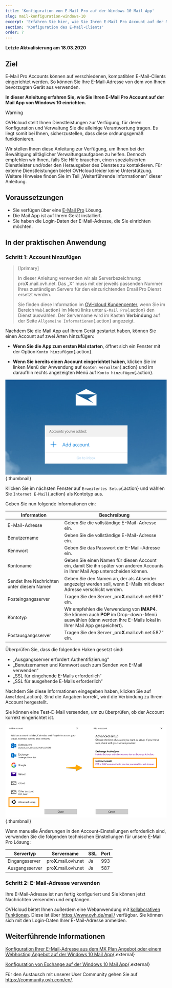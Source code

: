 ```yaml
---
title: 'Konfiguration von E-Mail Pro auf der Windows 10 Mail App'
slug: mail-konfiguration-windows-10
excerpt: 'Erfahren Sie hier, wie Sie Ihren E-Mail Pro Account auf der Mail App von Windows 10 einrichten'
section: 'Konfiguration des E-Mail-Clients'
order: 7
---
```


**Letzte Aktualisierung am 18.03.2020**

## Ziel

E-Mail Pro Accounts können auf verschiedenen, kompatiblen E-Mail-Clients eingerichtet werden. So können Sie Ihre E-Mail-Adresse von dem von Ihnen bevorzugten Gerät aus verwenden.

**In dieser Anleitung erfahren Sie, wie Sie Ihren E-Mail Pro Account auf der Mail App von Windows 10 einrichten.**

> [!warning]
>OVHcloud stellt Ihnen Dienstleistungen zur Verfügung, für deren Konfiguration und Verwaltung Sie die alleinige Verantwortung tragen. Es liegt somit bei Ihnen, sicherzustellen, dass diese ordnungsgemäß funktionieren.
>
>Wir stellen Ihnen diese Anleitung zur Verfügung, um Ihnen bei der Bewältigung alltäglicher Verwaltungsaufgaben zu helfen. Dennoch empfehlen wir Ihnen, falls Sie Hilfe brauchen, einen spezialisierten Dienstleister und/oder den Herausgeber des Dienstes zu kontaktieren. Für externe Dienstleistungen bietet OVHcloud leider keine Unterstützung. Weitere Hinweise finden Sie im Teil „Weiterführende Informationen” dieser Anleitung.
>

## Voraussetzungen

- Sie verfügen über eine [E-Mail Pro](https://www.ovh.de/emails/email-pro) Lösung.
- Die Mail App ist auf Ihrem Gerät installiert.
- Sie haben die Login-Daten der E-Mail-Adresse, die Sie einrichten möchten.

## In der praktischen Anwendung

### Schritt 1: Account hinzufügen

> [!primary]
>
> In dieser Anleitung verwenden wir als Serverbezeichnung: pro**X**.mail.ovh.net. Das „X“ muss mit der jeweils passenden Nummer Ihres zuständigen Servers für den einzurichtenden Email Pro Dienst ersetzt werden.
> 
> Sie finden diese Information im [OVHcloud Kundencenter](https://www.ovh.com/auth/?action=gotomanager), wenn Sie im Bereich `Web`{.action} im Menü links unter `E-Mail Pro`{.action}
> den Dienst auswählen. Der Servername wird im Kasten **Verbindung** auf der Seite `Allgemeine Informationen`{.action} angezeigt.
>

Nachdem Sie die Mail App auf Ihrem Gerät gestartet haben, können Sie einen Account auf zwei Arten hinzufügen:

- **Wenn Sie die App zum ersten Mal starten**, öffnet sich ein Fenster mit der Option `Konto hinzufügen`{.action}.

- **Wenn Sie bereits einen Account eingerichtet haben**, klicken Sie im linken Menü der Anwendung auf `Konten verwalten`{.action} und im daraufhin rechts angezeigten Menü auf `Konto hinzufügen`{.action}.

![E-Mail Pro](images/configuration-mail-windows-step1.png){.thumbnail}

Klicken Sie im nächsten Fenster auf `Erweitertes Setup`{.action} und wählen Sie `Internet E-Mail`{.action} als Kontotyp aus.

Geben Sie nun folgende Informationen ein:

|Information|Beschreibung|
|---|---|
|E-Mail-Adresse|Geben Sie die vollständige E-Mail-Adresse ein.|
|Benutzername|Geben Sie die vollständige E-Mail-Adresse ein.|
|Kennwort|Geben Sie das Passwort der E-Mail-Adresse ein.|
|Kontoname|Geben Sie einen Namen für diesen Account ein, damit Sie ihn später von anderen Accounts in Ihrer Mail App unterscheiden können.|
|Sendet Ihre Nachrichten unter diesem Namen|Geben Sie den Namen an, der als Absender angezeigt werden soll, wenn E-Mails mit dieser Adresse verschickt werden.|
|Posteingangsserver|Tragen Sie den Server „pro**X**.mail.ovh.net:993“ ein.|
|Kontotyp|Wir empfehlen die Verwendung von **IMAP4**. Sie können auch **POP** im Drop-down-Menü auswählen (dann werden Ihre E-Mails lokal in Ihrer Mail App gespeichert).|
|Postausgangsserver|Tragen Sie den Server „pro**X**.mail.ovh.net:587“ ein.|

Überprüfen Sie, dass die folgenden Haken gesetzt sind:
- „Ausgangsserver erfordert Authentifizierung“
- „Benutzernamen und Kennwort auch zum Senden von E-Mail verwenden“
- „SSL für eingehende E-Mails erforderlich“
- „SSL für ausgehende E-Mails erforderlich“

Nachdem Sie diese Informationen eingegeben haben, klicken Sie auf `Anmelden`{.action}. Sind die Angaben korrekt, wird die Verbindung zu Ihrem Account hergestellt.

Sie können eine Test-E-Mail versenden, um zu überprüfen, ob der Account korrekt eingerichtet ist.

![E-Mail Pro](images/configuration-mail-windows-step2.png){.thumbnail}

Wenn manuelle Änderungen in den Account-Einstellungen erforderlich sind, verwenden Sie die folgenden technischen Einstellungen für unsere E-Mail Pro Lösung:

|Servertyp|Servername|SSL|Port|
|---|---|---|---|
|Eingangsserver|pro**X**.mail.ovh.net|Ja|993|
|Ausgangsserver|pro**X**.mail.ovh.net|Ja|587|

### Schritt 2: E-Mail-Adresse verwenden

Ihre E-Mail-Adresse ist nun fertig konfiguriert und Sie können jetzt Nachrichten versenden und empfangen.

OVHcloud bietet Ihnen außerdem eine Webanwendung mit [kollaborativen Funktionen](https://www.ovh.de/emails/). Diese ist über <https://www.ovh.de/mail/> verfügbar. Sie können sich mit den Login-Daten Ihrer E-Mail-Adresse anmelden.

## Weiterführende Informationen

[Konfiguration Ihrer E-Mail-Adresse aus dem MX Plan Angebot oder einem Webhosting Angebot auf der Windows 10 Mail App](https://docs.ovh.com/de/emails/mail-konfiguration-windows-10/){.external}

[Konfiguration von Exchange auf der Windows 10 Mail App](https://docs.ovh.com/de/microsoft-collaborative-solutions/mail-konfiguration-windows-10/){.external}

Für den Austausch mit unserer User Community gehen Sie auf <https://community.ovh.com/en/>.